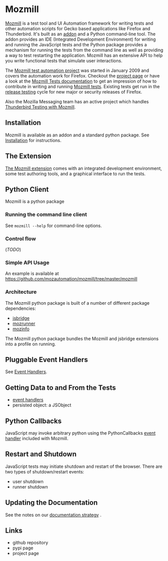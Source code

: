 # Mozmill

[Mozmill](https://developer.mozilla.org/en/Mozmill) is a test tool and
UI Automation framework for writing tests and other automation scripts
for Gecko based applications like Firefox and Thunderbird. 
It's built as an
[addon](https://addons.mozilla.org/en-US/firefox/addon/9018/) 
and a Python command-line tool. The addon provides an IDE 
(Integrated Development Environment) for writing and
running the JavaScript tests and the Python package provides a
mechanism for running the tests from the command line as well as
providing a way to test restarting the application. 
Mozmill has an extensive API to help you write functional tests that 
simulate user interactions.

The [Mozmill test automation project](https://wiki.mozilla.org/QA/Mozmill_Test_Automation)
was started in January 2009 and covers the automation work for
Firefox. Checkout the [project page](https://wiki.mozilla.org/QA/Mozmill_Test_Automation)
or have a look at the 
[Mozmill Tests documentation](https://developer.mozilla.org/en/Mozmill_Tests)
to get an impression of how to contribute in writing and running 
[Mozmill tests](https://developer.mozilla.org/en/Mozmill_Tests). 
Existing tests get run in the 
[release
testing](https://developer.mozilla.org/en/Mozmill/Release_Testing)
cycle for new major or security releases of Firefox. 

Also the Mozilla Messaging team has an active project which handles
[Thunderbird Testing with Mozmill](https://developer.mozilla.org/en/Thunderbird/Thunderbird_MozMill_Testing).


## Installation

Mozmill is available as an addon and a standard python package.
See [Installation](./Installation) for instructions.


## The Extension

[The Mozmill extension](https://addons.mozilla.org/en-US/firefox/addon/9018)
comes with an integrated development environment, some test authoring
tools, and a graphical interface to run the tests. 

## Python Client

Mozmill is a python package


### Running the command line client 

See `mozmill --help` for command-line options.


### Control flow

(*TODO*)


### Simple API Usage

An example is available at https://github.com/mozautomation/mozmill/tree/master/mozmill


### Architecture

The Mozmill python package is built of a number of different package dependencies:

- [jsbridge](./jsbridge)
- [mozrunner](./Mozrunner)
- [mozinfo](./Mozinfo)

The Mozmill python package bundles the Mozmill and jsbridge extensions
into a profile on running.


## Pluggable Event Handlers

See [Event Handlers](./EventHandlers).

## Getting Data to and From the Tests

- [event handlers](./EventHandlers)
- persisted object: a JSObject


## Python Callbacks

JavaScript may invoke arbitrary python using the PythonCallbacks [event handler](./EventHandlers) included with Mozmill.


## Restart and Shutdown

JavaScript tests may initiate shutdown and restart of the browser. There are two types of shutdown/restart events:

- user shutdown
- runner shutdown


## Updating the Documentation

See the notes on our [documentation strategy](./Documentation) .

## Links

- github repository
- pypi page
- project page
